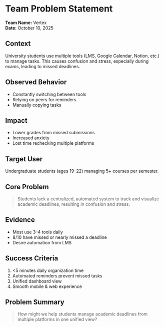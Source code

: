 # Team Problem Statement
**Team Name:** Vertex  
**Date:** October 10, 2025

## Context
University students use multiple tools (LMS, Google Calendar, Notion, etc.) to manage tasks. This causes confusion and stress, especially during exams, leading to missed deadlines.

## Observed Behavior
- Constantly switching between tools
- Relying on peers for reminders
- Manually copying tasks

## Impact
- Lower grades from missed submissions
- Increased anxiety
- Lost time rechecking multiple platforms

## Target User
Undergraduate students (ages 19–22) managing 5+ courses per semester.

## Core Problem
> Students lack a centralized, automated system to track and visualize academic deadlines, resulting in confusion and stress.

## Evidence
- Most use 3–4 tools daily
- 8/10 have missed or nearly missed a deadline
- Desire automation from LMS

## Success Criteria
1. <5 minutes daily organization time  
2. Automated reminders prevent missed tasks  
3. Unified dashboard view  
4. Smooth mobile & web experience

## Problem Summary
> How might we help students manage academic deadlines from multiple platforms in one unified view?
